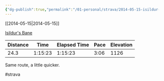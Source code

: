 ```yaml
---
{"dg-publish":true,"permalink":"/01-personal/strava/2014-05-15-isildur-s-bane/"}
---
```



[[2014-05-15\|2014-05-15]]

[Isildur's Bane](https://www.strava.com/activities/141616868)

| Distance | Time    | Elapsed Time | Pace | Elevation |
| -------- | ------- | ------------ | ---- | --------- |
| 24.3     | 1:15:23 | 1:15:23      | 3:06 | 1126      |


Same route, a little quicker.

#strava
